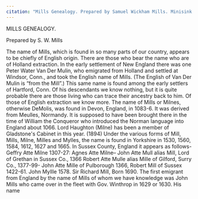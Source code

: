 ```yaml
---
citation: "Mills Genealogy. Prepared by Samuel Wickham Mills. Minisink Valley Historical Society, Port Jervis NY, p1. Used with permission."
---
```


MILLS GENEALOGY.

Prepared by S. W. Mills

The name of Mills, which is found in so many parts of our country, appears to be chiefly of English origin. There are those who bear the name who are of Holland extraction. In the early settlement of New England there was one Peter Water Van Der Mulin, who emigrated from Holland and settled at Windsor, Conn., and took the English name of Mills. (The English of Van Der Mulin is “from the Mill”.) This same name is found among the early settlers of Hartford, Conn. Of his descendants we know nothing, but it is quite probable there are those living who can trace their ancestry back to him. Of those of English extraction we know more. The name of Mills or Milnes, otherwise DeMolis, was found in Devon, England, in 1083-6. It was derived from Meulles, Normandy. It is supposed to have been brought there in the time of William the Conqueror who introduced the Norman language into England about 1066. Lord Haughton (Milne) has been a member of Gladstone's Cabinet in this year. (1894) Under the various forms of Mill, Mills, Milne, Milles and Mylles, the name is found in Yorkshire in 1530, 1560, 1584, 1612, 1627 and 1665. In Sussex County, England it appears as follows- Geffry Atte Milne 1307-27: Agnes Atte Milne– John Atte Mull alias Mill, Lord of Grethan in Sussex Co., 1366 Robert Atte Mulle alias Mille of Gilford, Surry Co., 1377-99- John Atte Mille of Pulborough 1366, Robert Mill of Sussex 1422-61. John Myllle 1578. Sir Richard Mill, Born 1690. The first emigrant from England by the name of Mills of whom we have knowledge was John Mills who came over in the fleet with Gov. Winthrop in 1629 or 1630. His name
